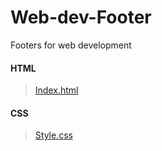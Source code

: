 # Web-dev-Footer
Footers for web development

#### HTML
>[Index.html](https://github.com/shreyash00007/Web-dev-Footer/blob/main/index.html)

#### CSS
>[Style.css]()
